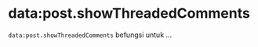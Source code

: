 data:post.showThreadedComments
==============================

`data:post.showThreadedComments` befungsi untuk &hellip;